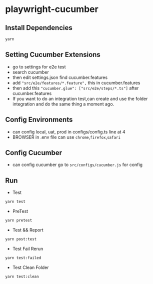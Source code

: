 # playwright-cucumber

## Install Dependencies

```bash
yarn
```

## Setting Cucumber Extensions

- go to settings for e2e test
- search cucumber
- then edit settings.json find cucumber.features
- add ```"src/e2e/features/*.feature",``` this in cucumber.features
- then add this ```"cucumber.glue": ["src/e2e/steps/*.ts"]``` after cucumber.features
- If you want to do an integration test,can create and  use the folder integration and do the same thing a moment ago.

## Config Environments

- can config local, uat, prod in configs/config.ts line at 4
- BROWSER in .env file can use ```chrome```,```firefox```,```safari```

## Config Cucumber

- can config cucumber go to ```src/configs/cucumber.js``` for config

## Run

- Test

```bash
yarn test
```

- PreTest

```bash
yarn pretest
```

- Test && Report

```bash
yarn post:test
```

- Test Fail Rerun

```bash
yarn test:failed
```

- Test Clean Folder

```bash
yarn test:clean
```
